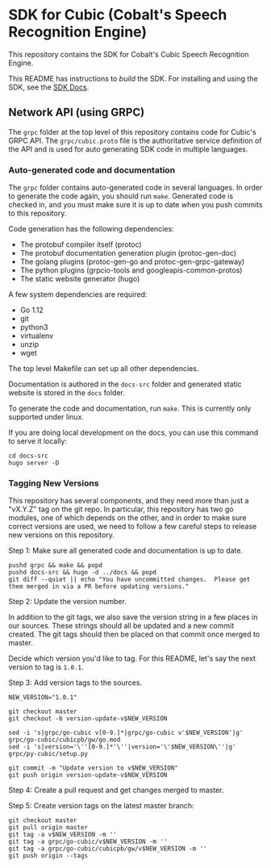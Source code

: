 # SDK for Cubic (Cobalt's Speech Recognition Engine)

This repository contains the SDK for Cobalt's Cubic Speech Recognition Engine.

This README has instructions to _build_ the SDK.  For installing and using the
SDK, see the [SDK Docs](https://cobaltspeech.github.io/sdk-cubic).

## Network API (using GRPC)

The `grpc` folder at the top level of this repository contains code for Cubic's
GRPC API.  The `grpc/cubic.proto` file is the authoritative service definition of
the API and is used for auto generating SDK code in multiple languages.

### Auto-generated code and documentation

The `grpc` folder contains auto-generated code in several languages.  In order
to generate the code again, you should run `make`.  Generated code is checked
in, and you must make sure it is up to date when you push commits to this
repository.

Code generation has the following dependencies:
  - The protobuf compiler itself (protoc)
  - The protobuf documentation generation plugin (protoc-gen-doc)
  - The golang plugins (protoc-gen-go and protoc-gen-grpc-gateway)
  - The python plugins (grpcio-tools and googleapis-common-protos)
  - The static website generator (hugo)

A few system dependencies are required:
  - Go 1.12
  - git
  - python3
  - virtualenv
  - unzip
  - wget

The top level Makefile can set up all other dependencies.

Documentation is authored in the `docs-src` folder and generated static website
is stored in the `docs` folder.

To generate the code and documentation, run `make`.  This is currently only
supported under linux.

If you are doing local development on the docs, you can use this command to
serve it locally:

```
cd docs-src
hugo server -D
```

### Tagging New Versions

This repository has several components, and they need more than just a "vX.Y.Z"
tag on the git repo.  In particular, this repository has two go modules, one of
which depends on the other, and in order to make sure correct versions are used,
we need to follow a few careful steps to release new versions on this
repository.

Step 1: Make sure all generated code and documentation is up to date.

```
pushd grpc && make && popd
pushd docs-src && hugo -d ../docs && popd
git diff --quiet || echo "You have uncommitted changes.  Please get them merged in via a PR before updating versions."
```

Step 2: Update the version number.

In addition to the git tags, we also save the version string in a few places in
our sources.  These strings should all be updated and a new commit created.  The
git tags should then be placed on that commit once merged to master.

Decide which version you'd like to tag. For this README, let's say the next
version to tag is `1.0.1`.

Step 3: Add version tags to the sources.

```
NEW_VERSION="1.0.1"

git checkout master
git checkout -b version-update-v$NEW_VERSION

sed -i 's|grpc/go-cubic v[0-9.]*|grpc/go-cubic v'$NEW_VERSION'|g' grpc/go-cubic/cubicpb/gw/go.mod
sed -i 's|version='\''[0-9.]*'\''|version='\'$NEW_VERSION\''|g' grpc/py-cubic/setup.py

git commit -m "Update version to v$NEW_VERSION"
git push origin version-update-v$NEW_VERSION
```

Step 4: Create a pull request and get changes merged to master.

Step 5: Create version tags on the latest master branch:

```
git checkout master
git pull origin master
git tag -a v$NEW_VERSION -m ''
git tag -a grpc/go-cubic/v$NEW_VERSION -m ''
git tag -a grpc/go-cubic/cubicpb/gw/v$NEW_VERSION -m ''
git push origin --tags
```
